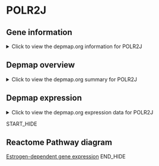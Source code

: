 <h1>POLR2J</h1>

<h2>Gene information</h2>
<details>
  <summary>Click to view the depmap.org information for POLR2J</summary>
  <iframe src="https://depmap.org/portal/gene/POLR2J?tab=about" style="border:none;width:100%;height:800px"></iframe>
</details>

<h2>Depmap overview</h2>
<details>
  <summary>Click to view the depmap.org summary for POLR2J</summary>
  <iframe src="https://depmap.org/portal/gene/POLR2J?tab=overview" style="border:none;width:100%;height:800px"></iframe>
</details>

<h2>Depmap expression</h2>
<details>
  <summary>Click to view the depmap.org expression data for POLR2J</summary>
  <iframe src="https://depmap.org/portal/gene/POLR2J?tab=characterization" style="border:none;width:100%;height:800px"></iframe>
</details>


START_HIDE
<h2>Reactome Pathway diagram</h2>
<a href="https://reactome.org/PathwayBrowser/#/R-HSA-9018519">Estrogen-dependent gene expression</a>
END_HIDE


